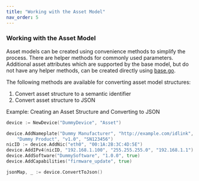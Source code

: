 ```yaml
---
title: "Working with the Asset Model"
nav_order: 5
---
```


### Working with the Asset Model

Asset models can be created using convenience methods to simplify the process.
There are helper methods for commonly used parameters.
Additional asset attributes which are supported by the base model, but do not have any helper methods,
can be created directly using [base.go](https://github.com/industrial-asset-hub/asset-link-sdk/blob/main/model/base.go).

The following methods are available for converting asset model structures:

1. Convert asset structure to a semantic identifier
2. Convert asset structure to JSON

Example: Creating an Asset Structure and Converting to JSON

```go
device := NewDevice("DummyDevice", "Asset")

device.AddNameplate("Dummy Manufacturer", "http://example.com/idlink", "12345",
    "Dummy Product", "v1.0", "SN123456")
nicID := device.AddNic("eth0", "00:1A:2B:3C:4D:5E")
device.AddIPv4(nicID, "192.168.1.100", "255.255.255.0", "192.168.1.1")
device.AddSoftware("DummySoftware", "1.0.0", true)
device.AddCapabilities("firmware_update", true)

jsonMap, _ := device.ConvertToJson()
```
